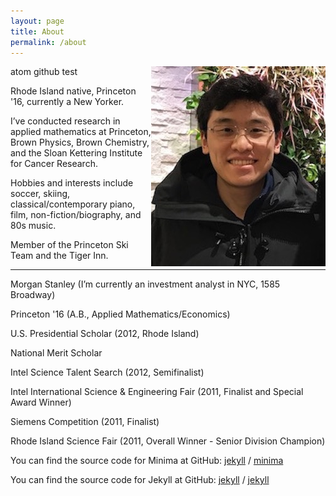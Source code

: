 ```yaml
---
layout: page
title: About
permalink: /about
---
```



<img align="right" src="/assets/Photo.jpg" class="img-responsive spacefloatedimage">

atom github test

Rhode Island native, Princeton '16, currently a New Yorker.

I’ve conducted research in applied mathematics at Princeton, Brown Physics, Brown Chemistry, and the Sloan Kettering Institute for Cancer Research.

Hobbies and interests include soccer, skiing, classical/contemporary piano, film, non-fiction/biography, and 80s music.

Member of the Princeton Ski Team and the Tiger Inn.

---

<p></p>

Morgan Stanley (I’m currently an investment analyst in NYC, 1585 Broadway)

Princeton '16 (A.B., Applied Mathematics/Economics)

U.S. Presidential Scholar (2012, Rhode Island)

National Merit Scholar

Intel Science Talent Search (2012, Semifinalist)

Intel International Science & Engineering Fair (2011, Finalist and Special Award Winner)

Siemens Competition (2011, Finalist)

Rhode Island Science Fair (2011, Overall Winner - Senior Division Champion)

You can find the source code for Minima at GitHub:
[jekyll][jekyll-organization] /
[minima](https://github.com/jekyll/minima)

You can find the source code for Jekyll at GitHub:
[jekyll][jekyll-organization] /
[jekyll](https://github.com/jekyll/jekyll)


[jekyll-organization]: https://github.com/jekyll
